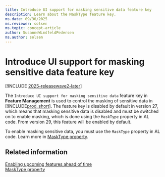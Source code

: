 ```yaml
---
title: Introduce UI support for masking sensitive data feature key
description: Learn about the MaskType feature key.
ms.date: 09/30/2025
ms.reviewer: solsen
ms.topic: concept-article
author: SusanneWindfeldPedersen
ms.author: solsen
---
```


# Introduce UI support for masking sensitive data feature key

[!INCLUDE [2025-releasewave2-later](../includes/2025-releasewave2-later.md)]

The `Introduce UI support for masking sensitive data` feature key in **Feature Management** is used to control the masking of sensitive data in [!INCLUDE[prod_short](includes/prod_short.md)]. The feature key is disabled by default in version 27, which means that masking sensitive data is disabled and must be switched on to enable masking, which is done using the `MaskType` property in AL code. From version 29, this feature will be enabled by default.

To enable masking sensitive data, you must use the `MaskType` property in AL code. Learn more in [MaskType property](properties/devenv-masktype-property.md).

## Related information

[Enabling upcoming features ahead of time](../administration/feature-management.md)  
[MaskType property](properties/devenv-masktype-property.md)  
